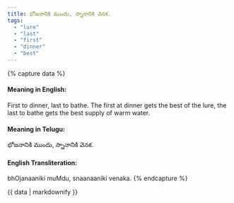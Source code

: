 ```yaml
---
title: భోజనానికి ముందు, స్నానానికి వెనక.
tags:
  - "lure"
  - "last"
  - "first"
  - "dinner"
  - "best"
---
```


{% capture data %}
#### Meaning in English:
First to dinner, last to bathe.
The first at dinner gets the best of the lure, the last to bathe gets the best supply of warm water.

#### Meaning in Telugu:
భోజనానికి ముందు, స్నానానికి వెనక.

#### English Transliteration:
bhOjanaaniki muMdu, snaanaaniki venaka.
{% endcapture %}

{{ data | markdownify }}

